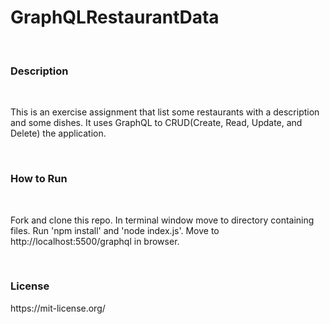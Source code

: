   <h1>GraphQLRestaurantData</h1>
<br>
  <h3>Description</h3>
<br>
<p>This is an exercise assignment that list some restaurants with a description and some dishes. It uses GraphQL to CRUD(Create, Read, Update, and Delete) the application.</p>
<br>
  <h3>How to Run</h3>
<br>
<p>Fork and clone this repo. In terminal window move to directory containing files. Run 'npm install' and 'node index.js'. Move to http://localhost:5500/graphql in browser. </p>
<br>
  <h3>License</h3>
https://mit-license.org/

